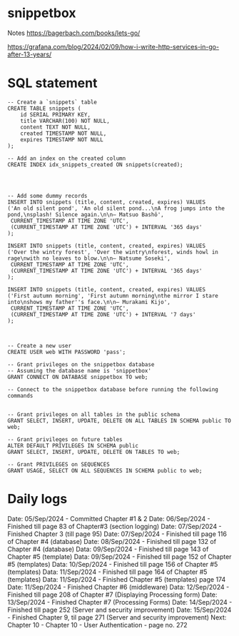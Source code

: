 # snippetbox


Notes
https://bagerbach.com/books/lets-go/


https://grafana.com/blog/2024/02/09/how-i-write-http-services-in-go-after-13-years/


# SQL statement 

```
-- Create a `snippets` table
CREATE TABLE snippets (
    id SERIAL PRIMARY KEY,
    title VARCHAR(100) NOT NULL,
    content TEXT NOT NULL,
    created TIMESTAMP NOT NULL,
    expires TIMESTAMP NOT NULL
);

-- Add an index on the created column
CREATE INDEX idx_snippets_created ON snippets(created);




-- Add some dummy records
INSERT INTO snippets (title, content, created, expires) VALUES 
('An old silent pond', 'An old silent pond...\nA frog jumps into the pond,\nsplash! Silence again.\n\n– Matsuo Bashō', 
 CURRENT_TIMESTAMP AT TIME ZONE 'UTC', 
 (CURRENT_TIMESTAMP AT TIME ZONE 'UTC') + INTERVAL '365 days'
);

INSERT INTO snippets (title, content, created, expires) VALUES 
('Over the wintry forest', 'Over the wintry\nforest, winds howl in rage\nwith no leaves to blow.\n\n– Natsume Soseki', 
 CURRENT_TIMESTAMP AT TIME ZONE 'UTC', 
 (CURRENT_TIMESTAMP AT TIME ZONE 'UTC') + INTERVAL '365 days'
);

INSERT INTO snippets (title, content, created, expires) VALUES 
('First autumn morning', 'First autumn morning\nthe mirror I stare into\nshows my father''s face.\n\n– Murakami Kijo', 
 CURRENT_TIMESTAMP AT TIME ZONE 'UTC', 
 (CURRENT_TIMESTAMP AT TIME ZONE 'UTC') + INTERVAL '7 days'
);



-- Create a new user
CREATE USER web WITH PASSWORD 'pass';

-- Grant privileges on the snippetbox database
-- Assuming the database name is 'snippetbox'
GRANT CONNECT ON DATABASE snippetbox TO web;

-- Connect to the snippetbox database before running the following commands


-- Grant privileges on all tables in the public schema
GRANT SELECT, INSERT, UPDATE, DELETE ON ALL TABLES IN SCHEMA public TO web;

-- Grant privileges on future tables
ALTER DEFAULT PRIVILEGES IN SCHEMA public
GRANT SELECT, INSERT, UPDATE, DELETE ON TABLES TO web;

-- Grant PRIVILEGES on SEQUENCES
GRANT USAGE, SELECT ON ALL SEQUENCES IN SCHEMA public to web;

```




# Daily logs

Date: 05/Sep/2024 - Committed Chapter #1 & 2
Date: 06/Sep/2024 - Finished till page 83 of Chapter#3 (section logging)
Date: 07/Sep/2024 - Finished Chapter 3 (till page 95)
Date: 07/Sep/2024 - Finished till page 116 of Chapter #4 (database)
Date: 08/Sep/2024 - Finished till page 132 of Chapter #4 (database)
Data: 09/Sep/2024 - Finished till page 143 of Chapter #5 (template)
Data: 09/Sep/2024 - Finished till page 152 of Chapter #5 (templates)
Data: 10/Sep/2024 - Finished till page 156 of Chapter #5 (templates)
Data: 11/Sep/2024 - Finished till page 164 of Chapter #5 (templates)
Data: 11/Sep/2024 - Finished Chapter #5 (templates) page 174
Date: 11/Sep/2024 - Finished Chapter #6 (middleware) 
Data: 12/Sep/2024 - Finished till page 208 of Chapter #7 (Displaying Processing form) 
Date: 13/Sep/2024 - Finished Chapter #7 (Processing Forms) 
Date: 14/Sep/2024 - Finished till page 252 (Server and security improvement)
Date: 15/Sep/2024 - Finished Chapter 9, til page 271 (Server and security improvement)
Next: Chapter 10 - Chapter 10  - User Authentication  - page no. 272